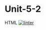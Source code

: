 # Unit-5-2
HTML
 [![linter](https://github.com/Mateo-Ugarte/Unit-5-2/workflows/linter/badge.svg)](https://github.com/marketplace/actions/super-linter)
